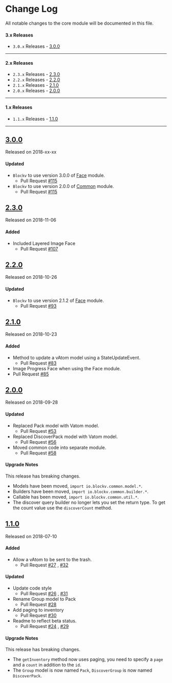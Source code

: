 # Change Log
All notable changes to the core module will be documented in this file.

#### 3.x Releases
- `3.0.x` Releases - [3.0.0](#300)
---

#### 2.x Releases
- `2.3.x` Releases - [2.3.0](#230)
- `2.2.x` Releases - [2.2.0](#220)
- `2.1.x` Releases - [2.1.0](#210)
- `2.0.x` Releases - [2.0.0](#200)
---

#### 1.x Releases
- `1.1.x` Releases - [1.1.0](#110)
---

## [3.0.0](https://maven.blockv.io/artifactory/webapp/#/artifacts/browse/tree/General/BLOCKv/io/blockv/sdk/core/3.0.0)
Released on 2018-xx-xx

#### Updated
- `Blockv` to use version 3.0.0 of [Face](/face) module.
  - Pull Request [#115](https://github.com/BLOCKvIO/android-sdk/pull/115)
- `Blockv` to use version 2.0.0 of [Common](/common) module.
  - Pull Request [#115](https://github.com/BLOCKvIO/android-sdk/pull/115)

## [2.3.0](https://maven.blockv.io/artifactory/webapp/#/artifacts/browse/tree/General/BLOCKv/io/blockv/sdk/core/2.3.0)
Released on 2018-11-06

#### Added
- Included Layered Image Face
  - Pull Request [#107](https://github.com/BLOCKvIO/android-sdk/pull/107)
  
## [2.2.0](https://maven.blockv.io/artifactory/webapp/#/artifacts/browse/tree/General/BLOCKv/io/blockv/sdk/core/2.2.0)
Released on 2018-10-26

#### Updated
- `Blockv` to use version 2.1.2 of [Face](/face) module.
  - Pull Request [#93](https://github.com/BLOCKvIO/android-sdk/pull/93)
  
## [2.1.0](https://maven.blockv.io/artifactory/webapp/#/artifacts/browse/tree/General/BLOCKv/io/blockv/sdk/core/2.1.0)
Released on 2018-10-23

#### Added

- Method to update a vAtom model using a StateUpdateEvent. 
  - Pull Request [#83](https://github.com/BLOCKvIO/android-sdk/pull/83)
- Image Progress Face when using the Face module. 
 - Pull Request [#85](https://github.com/BLOCKvIO/android-sdk/pull/85)
  
## [2.0.0](https://maven.blockv.io/artifactory/webapp/#/artifacts/browse/tree/General/BLOCKv/io/blockv/sdk/core/2.0.0)
Released on 2018-09-28

#### Updated

- Replaced Pack model with Vatom model.
  - Pull Request [#53](https://github.com/BLOCKvIO/android-sdk/pull/53)
- Replaced DiscoverPack model with Vatom model.
  - Pull Request [#56](https://github.com/BLOCKvIO/android-sdk/pull/56) 
- Moved common code into separate module.
  - Pull Request [#58](https://github.com/BLOCKvIO/android-sdk/pull/58) 
  
#### Upgrade Notes
This release has breaking changes.

- Models have been moved, `import io.blockv.common.model.*`.
- Builders have been moved, `import io.blockv.common.builder.*`.
- Callable has been moved, `import io.blockv.common.util.*`.
- The discover query builder no longer lets you set the return type. To get the count value use the `discoverCount` method.

## [1.1.0](https://maven.blockv.io/artifactory/webapp/#/artifacts/browse/tree/General/BLOCKv/io/blockv/sdk/core/1.1.0)
Released on 2018-07-10

#### Added

- Allow a vAtom to be sent to the trash.
  - Pull Request [#27](https://github.com/BLOCKvIO/android-sdk/pull/27) , [#32](https://github.com/BLOCKvIO/android-sdk/pull/32)
  
#### Updated
- Update code style
  - Pull Request [#26](https://github.com/BLOCKvIO/android-sdk/pull/26) , [#31](https://github.com/BLOCKvIO/android-sdk/pull/31) 
- Rename Group model to Pack
  - Pull Request [#28](https://github.com/BLOCKvIO/android-sdk/pull/28)
- Add paging to inventory
  - Pull Request [#30](https://github.com/BLOCKvIO/android-sdk/pull/30)
- Readme to reflect beta status.
  - Pull Request [#24](https://github.com/BLOCKvIO/android-sdk/pull/24) , [#29](https://github.com/BLOCKvIO/android-sdk/pull/24)

#### Upgrade Notes
This release has breaking changes.

- The `getInventory` method now uses paging, you need to specify a `page` and a `count` in addition to the `id`.
- The `Group` model is now named `Pack`, `DiscoverGroup` is now named `DiscoverPack`.